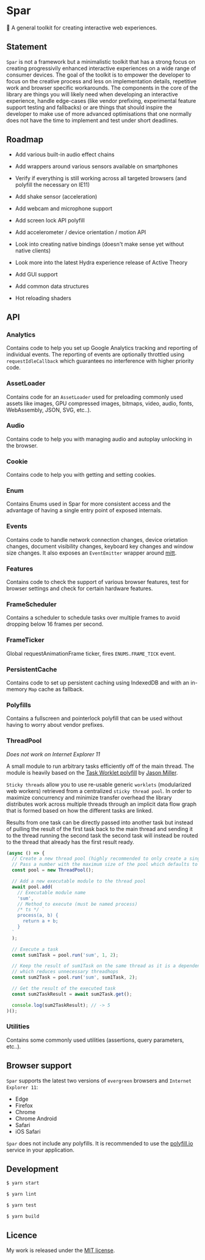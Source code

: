 # Spar

🌲 A general toolkit for creating interactive web experiences.

## Statement

`Spar` is not a framework but a minimalistic toolkit that has a strong focus on creating progressivily enhanced interactive experiences on a wide range of consumer devices. The goal of the toolkit is to empower the developer to focus on the creative process and less on implementation details, repetitive work and browser specific workarounds. The components in the core of the library are things you will likely need when developing an interactive experience, handle edge-cases (like vendor prefixing, experimental feature support testing and fallbacks) or are things that should inspire the developer to make use of more advanced optimisations that one normally does not have the time to implement and test under short deadlines.

## Roadmap

- Add various built-in audio effect chains
- Add wrappers around various sensors available on smartphones
- Verify if everything is still working across all targeted browsers (and polyfill the necessary on IE11)
- Add shake sensor (acceleration)
- Add webcam and microphone support
- Add screen lock API polyfill
- Add accelerometer / device orientation / motion API

- Look into creating native bindings (doesn't make sense yet without native clients)
- Look more into the latest Hydra experience release of Active Theory
- Add GUI support
- Add common data structures
- Hot reloading shaders

## API

### Analytics

Contains code to help you set up Google Analytics tracking and reporting of individual events. The reporting of events are optionally throttled using `requestIdleCallback` which guarantees no interference with higher priority code.

### AssetLoader

Contains code for an `AssetLoader` used for preloading commonly used assets like images, GPU compressed images, bitmaps, video, audio, fonts, WebAssembly, JSON, SVG, etc..).

### Audio

Contains code to help you with managing audio and autoplay unlocking in the browser.

### Cookie

Contains code to help you with getting and setting cookies.

### Enum

Contains Enums used in Spar for more consistent access and the advantage of having a single entry point of exposed internals.

### Events

Contains code to handle network connection changes, device orietation changes, document visibility changes, keyboard key changes and window size changes. It also exposes an `EventEmitter` wrapper around [mitt](https://github.com/developit/mitt).

### Features

Contains code to check the support of various browser features, test for browser settings and check for certain hardware features.

### FrameScheduler

Contains a scheduler to schedule tasks over multiple frames to avoid dropping below 16 frames per second.

### FrameTicker

Global requestAnimationFrame ticker, fires `ENUMS.FRAME_TICK` event.

### PersistentCache

Contains code to set up persistent caching using IndexedDB and with an in-memory `Map` cache as fallback.

### Polyfills

Contains a fullscreen and pointerlock polyfill that can be used without having to worry about vendor prefixes.

### ThreadPool

_Does not work on Internet Explorer 11_

A small module to run arbitrary tasks efficiently off of the main thread. The module is heavily based on the [Task Worklet polyfill](https://github.com/developit/task-worklet/) by [Jason Miller](https://github.com/developit).

`Sticky threads` allow you to use re-usable generic `worklets` (modularized web workers) retrieved from a centralized `sticky thread pool`. In order to maximize concurrency and minimize transfer overhead the library distributes work across multiple threads through an implicit data flow graph that is formed based on how the different tasks are linked.

Results from one task can be directly passed into another task but instead of pulling the result of the first task back to the main thread and sending it to the thread running the second task the second task will instead be routed to the thread that already has the first result ready.

```ts
(async () => {
  // Create a new thread pool (highly recommended to only create a single instance)
  // Pass a number with the maximum size of the pool which defaults to CPU cores with a maximum of 4 threads.
  const pool = new ThreadPool();

  // Add a new executable module to the thread pool
  await pool.add(
    // Executable module name
    'sum',
    // Method to execute (must be named process)
    /* ts */ `
    process(a, b) {
      return a + b;
    }
  `
  );

  // Execute a task
  const sum1Task = pool.run('sum', 1, 2);

  // Keep the result of sum1Task on the same thread as it is a dependency
  // which reduces unnecessary threadhops
  const sum2Task = pool.run('sum', sum1Task, 2);

  // Get the result of the executed task
  const sum2TaskResult = await sum2Task.get();

  console.log(sum2TaskResult); // -> 5
)();
```

### Utilities

Contains some commonly used utilities (assertions, query parameters, etc..).

## Browser support

`Spar` supports the latest two versions of `evergreen` browsers and `Internet Explorer 11`:

- Edge
- Firefox
- Chrome
- Chrome Android
- Safari
- iOS Safari

`Spar` does not include any polyfills. It is recommended to use the [polyfill.io](https://polyfill.io/v3/) service in your application.

## Development

```sh
$ yarn start

$ yarn lint

$ yarn test

$ yarn build
```

## Licence

My work is released under the [MIT license](https://raw.githubusercontent.com/TimvanScherpenzeel/alpine-toolkit/master/LICENSE).
